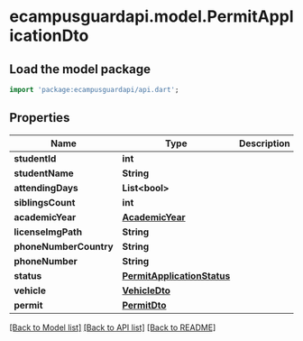 # ecampusguardapi.model.PermitApplicationDto

## Load the model package
```dart
import 'package:ecampusguardapi/api.dart';
```

## Properties
Name | Type | Description | Notes
------------ | ------------- | ------------- | -------------
**studentId** | **int** |  | [optional] 
**studentName** | **String** |  | [optional] 
**attendingDays** | **List&lt;bool&gt;** |  | [optional] 
**siblingsCount** | **int** |  | [optional] 
**academicYear** | [**AcademicYear**](AcademicYear.md) |  | [optional] 
**licenseImgPath** | **String** |  | [optional] 
**phoneNumberCountry** | **String** |  | [optional] 
**phoneNumber** | **String** |  | [optional] 
**status** | [**PermitApplicationStatus**](PermitApplicationStatus.md) |  | [optional] 
**vehicle** | [**VehicleDto**](VehicleDto.md) |  | [optional] 
**permit** | [**PermitDto**](PermitDto.md) |  | [optional] 

[[Back to Model list]](../README.md#documentation-for-models) [[Back to API list]](../README.md#documentation-for-api-endpoints) [[Back to README]](../README.md)


